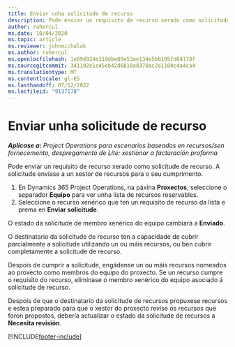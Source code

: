 ```yaml
---
title: Enviar unha solicitude de recurso
description: Pode enviar un requisito de recurso xerado como solicitude de recurso. A solicitude envíase a un xestor de recursos para o seu cumprimento.
author: ruhercul
ms.date: 10/04/2020
ms.topic: article
ms.reviewer: johnmichalak
ms.author: ruhercul
ms.openlocfilehash: 1e09d92de310dbe09e53ae134e5bb195fd64178f
ms.sourcegitcommit: 341192e1e45eb42d6b18a8370ac2e1100c4a4ca4
ms.translationtype: MT
ms.contentlocale: gl-ES
ms.lasthandoff: 07/12/2022
ms.locfileid: "9137178"
---
```

# <a name="submit-a-resource-request"></a>Enviar unha solicitude de recurso

_**Aplícase a:** Project Operations para escenarios baseados en recursos/sen fornecemento, despregamento de Lite: xestionar a facturación proforma_

Pode enviar un requisito de recurso xerado como solicitude de recurso. A solicitude envíase a un xestor de recursos para o seu cumprimento.

1. En Dynamics 365 Project Operations, na páxina **Proxectos**, seleccione o separador **Equipo** para ver unha lista de recursos reservables. 
2. Seleccione o recurso xenérico que ten un requisito de recurso da lista e prema en **Enviar solicitude**.

O estado da solicitude de membro xenérico do equipo cambiará a **Enviado**.

O destinatario da solicitude de recurso ten a capacidade de cubrir parcialmente a solicitude utilizando un ou máis recursos, ou ben cubrir completamente a solicitude de recurso.

Despois de cumprir a solicitude, engádense un ou máis recursos nomeados ao proxecto como membros do equipo do proxecto. Se un recurso cumpre o requisito do recurso, elimínase o membro xenérico do equipo asociado á solicitude de recurso. 

Despois de que o destinatario da solicitude de recursos propuxese recursos e estea preparado para que o xestor do proxecto revise os recursos que foron propostos, debería actualizar o estado da solicitude de recursos a **Necesita revisión**.


[!INCLUDE[footer-include](../includes/footer-banner.md)]
